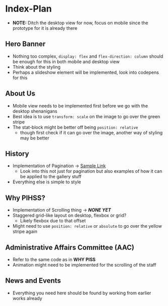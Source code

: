 # Index-Plan

- **NOTE:** Ditch the desktop view for now, focus on mobile since the prototype for it is already there

## Hero Banner

- Nothing too complex, `display: flex` and `flex-direction: column` should be enough for this in both mobile and desktop view
- Think about the styling
- Perhaps a slideshow element will be implemented, look into codepens for this

## About Us

- Mobile view needs to be implemented first before we go with the desktop shenanigans
- Best idea is to use `transform: scale` on the image to go over the green stripe
- The stat-block might be better off being `position: relative`
  - though first check if it can go over the image, another way of styling may be better

## History

- Implementation of Pagination -> [Sample Link](https://codepen.io/bcarvalho/pen/WXmwBq)
  - Look into this not just for pagination but also examples of how it can be applied to the gallery stuff
- Everything else is simple to style

## Why PIHSS?

- Implementation of Scrolling thing -> ***NONE YET***
- Staggered grid-like layout on desktop, flexbox or grid?
  - Likely flexbox due to that offset
- Might need to use `position: relative` or `absolute` to go over the yellow stripe again

## Administrative Affairs Committee (AAC)

- Refer to the same code as in **WHY PISS**
- Animation might need to be implemented for the scrolling of the staff

## News and Events

- Everything you need here should be found by working from earlier works already
